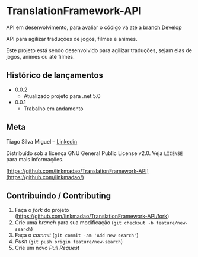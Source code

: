 # TranslationFramework-API
API em desenvolvimento, para avaliar o código vá até a [branch Develop](https://github.com/linkmadao/TranslationFramework-API/tree/develop)

API para agilizar traduções de jogos, filmes e animes.

Este projeto está sendo desenvolvido para agilizar traduções, sejam elas de jogos, animes ou até filmes.

## Histórico de lançamentos

* 0.0.2
    * Atualizado projeto para .net 5.0
* 0.0.1
    * Trabalho em andamento

## Meta

Tiago Silva Miguel – [Linkedin](https://www.linkedin.com/in/tiagosilvamiguel/)

Distribuído sob a licença GNU General Public License v2.0. Veja `LICENSE` para mais informações.

[https://github.com/linkmadao/TranslationFramework-API](https://github.com/linkmadao/)

## Contribuindo / Contributing

1. Faça o _fork_ do projeto (<https://github.com/linkmadao/TranslationFramework-API/fork>)
2. Crie uma _branch_ para sua modificação (`git checkout -b feature/new-search`)
3. Faça o _commit_ (`git commit -am 'Add new search'`)
4. _Push_ (`git push origin feature/new-search`)
5. Crie um novo _Pull Request_

[npm-image]: https://img.shields.io/npm/v/datadog-metrics.svg?style=flat-square
[npm-url]: https://npmjs.org/package/datadog-metrics
[npm-downloads]: https://img.shields.io/npm/dm/datadog-metrics.svg?style=flat-square
[travis-image]: https://img.shields.io/travis/dbader/node-datadog-metrics/master.svg?style=flat-square
[travis-url]: https://travis-ci.org/dbader/node-datadog-metrics
[wiki]: https://github.com/linkmadao/TranslationFramework-API/wiki
